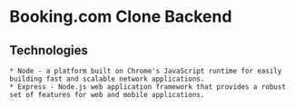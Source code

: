 # Booking.com Clone Backend

## Technologies
    * Node - a platform built on Chrome's JavaScript runtime for easily building fast and scalable network applications.
    * Express - Node.js web application framework that provides a robust set of features for web and mobile applications.



